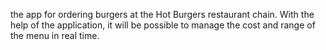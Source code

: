 the app for ordering burgers at the Hot Burgers restaurant chain.
With the help of the application, it will be possible to manage the cost and range of the menu in real time.
